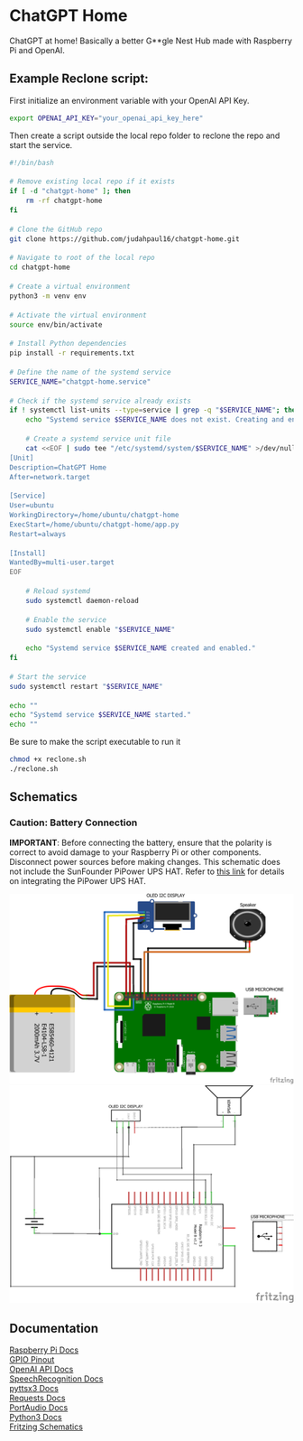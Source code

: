 # ChatGPT Home
ChatGPT at home! Basically a better G**gle Nest Hub made with Raspberry Pi and OpenAI.

## Example Reclone script:
First initialize an environment variable with your OpenAI API Key.
```bash
export OPENAI_API_KEY="your_openai_api_key_here"
```
Then create a script outside the local repo folder to reclone the repo and start the service.
``` bash
#!/bin/bash

# Remove existing local repo if it exists
if [ -d "chatgpt-home" ]; then
    rm -rf chatgpt-home
fi

# Clone the GitHub repo
git clone https://github.com/judahpaul16/chatgpt-home.git

# Navigate to root of the local repo
cd chatgpt-home

# Create a virtual environment
python3 -m venv env

# Activate the virtual environment
source env/bin/activate

# Install Python dependencies
pip install -r requirements.txt

# Define the name of the systemd service
SERVICE_NAME="chatgpt-home.service"

# Check if the systemd service already exists
if ! systemctl list-units --type=service | grep -q "$SERVICE_NAME"; then
    echo "Systemd service $SERVICE_NAME does not exist. Creating and enabling it..."

    # Create a systemd service unit file
    cat <<EOF | sudo tee "/etc/systemd/system/$SERVICE_NAME" >/dev/null
[Unit]
Description=ChatGPT Home
After=network.target

[Service]
User=ubuntu
WorkingDirectory=/home/ubuntu/chatgpt-home
ExecStart=/home/ubuntu/chatgpt-home/app.py
Restart=always

[Install]
WantedBy=multi-user.target
EOF

    # Reload systemd
    sudo systemctl daemon-reload

    # Enable the service
    sudo systemctl enable "$SERVICE_NAME"

    echo "Systemd service $SERVICE_NAME created and enabled."
fi

# Start the service
sudo systemctl restart "$SERVICE_NAME"

echo ""
echo "Systemd service $SERVICE_NAME started."
echo ""
```
Be sure to make the script executable to run it
```bash
chmod +x reclone.sh
./reclone.sh
```

## Schematics
### Caution: Battery Connection

**IMPORTANT**: Before connecting the battery, ensure that the polarity is correct to avoid damage to your Raspberry Pi or other components. Disconnect power sources before making changes. This schematic does not include the SunFounder PiPower UPS HAT. Refer to [this link](https://a.co/d/0Jq1sHp) for details on integrating the PiPower UPS HAT.

![Schematics](schematic_bb.png)
![Schematics](schematic_schem.png)

## Documentation
[Raspberry Pi Docs](https://www.raspberrypi.com/documentation)
<br>
[GPIO Pinout](https://www.raspberrypi.com/documentation/computers/images/GPIO-Pinout-Diagram-2.png)
<br>
[OpenAI API Docs](https://beta.openai.com/docs/introduction)
<br>
[SpeechRecognition Docs](https://pypi.org/project/SpeechRecognition/)
<br>
[pyttsx3 Docs](https://pypi.org/project/pyttsx3/)
<br>
[Requests Docs](https://pypi.org/project/requests/)
<br>
[PortAudio Docs](http://www.portaudio.com/docs/v19-doxydocs/index.html)
<br>
[Python3 Docs](https://docs.python.org/3/)
<br>
[Fritzing Schematics](https://fritzing.org/)

